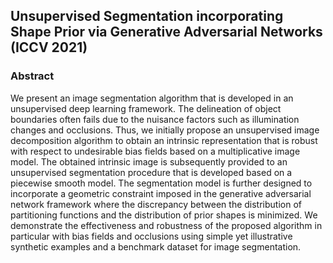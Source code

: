 ## Unsupervised Segmentation incorporating Shape Prior via Generative Adversarial Networks (ICCV 2021)

### Abstract

We present an image segmentation algorithm that is developed in an unsupervised deep learning framework. The delineation of object boundaries often fails due to the nuisance factors such as illumination changes and occlusions. Thus, we initially propose an unsupervised image decomposition algorithm to obtain an intrinsic representation that is robust with respect to undesirable bias fields based on a multiplicative image model. The obtained intrinsic image is subsequently provided to an unsupervised segmentation procedure that is developed based on a piecewise smooth model. The segmentation model is further designed to incorporate a geometric constraint imposed in the generative adversarial network framework where the discrepancy between the distribution of partitioning functions and the distribution of prior shapes is minimized. We demonstrate the effectiveness and robustness of the proposed algorithm in particular with bias fields and occlusions using simple yet illustrative synthetic examples and a benchmark dataset for image segmentation.
